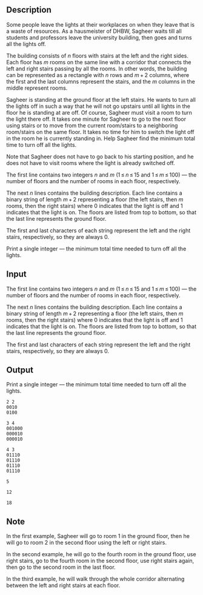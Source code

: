 ## Description

<div><p>Some people leave the lights at their workplaces on when they leave that is a waste of resources. As a hausmeister of DHBW, Sagheer waits till all students and professors leave the university building, then goes and turns all the lights off.</p><p>The building consists of <span class="tex-span"><i>n</i></span> floors with stairs at the left and the right sides. Each floor has <span class="tex-span"><i>m</i></span> rooms on the same line with a corridor that connects the left and right stairs passing by all the rooms. In other words, the building can be represented as a rectangle with <span class="tex-span"><i>n</i></span> rows and <span class="tex-span"><i>m</i> + 2</span> columns, where the first and the last columns represent the stairs, and the <span class="tex-span"><i>m</i></span> columns in the middle represent rooms.</p><p>Sagheer is standing at the ground floor at the left stairs. He wants to turn all the lights off in such a way that he will not go upstairs until all lights in the floor he is standing at are off. Of course, Sagheer must visit a room to turn the light there off. It takes one minute for Sagheer to go to the next floor using stairs or to move from the current room/stairs to a neighboring room/stairs on the same floor. It takes no time for him to switch the light off in the room he is currently standing in. Help Sagheer find the minimum total time to turn off all the lights.</p><p>Note that Sagheer does not have to go back to his starting position, and he does not have to visit rooms where the light is already switched off.</p></div><div class="input-specification"><p>The first line contains two integers <span class="tex-span"><i>n</i></span> and <span class="tex-span"><i>m</i></span> (<span class="tex-span">1 ≤ <i>n</i> ≤ 15</span> and <span class="tex-span">1 ≤ <i>m</i> ≤ 100</span>) — the number of floors and the number of rooms in each floor, respectively.</p><p>The next <span class="tex-span"><i>n</i></span> lines contains the building description. Each line contains a binary string of length <span class="tex-span"><i>m</i> + 2</span> representing a floor (the left stairs, then <span class="tex-span"><i>m</i></span> rooms, then the right stairs) where <span class="tex-span">0</span> indicates that the light is off and <span class="tex-span">1</span> indicates that the light is on. The floors are listed from top to bottom, so that the last line represents the ground floor.</p><p>The first and last characters of each string represent the left and the right stairs, respectively, so they are always <span class="tex-span">0</span>.</p></div><div class="output-specification"><p>Print a single integer — the minimum total time needed to turn off all the lights.</p></div>

## Input

<p>The first line contains two integers <span class="tex-span"><i>n</i></span> and <span class="tex-span"><i>m</i></span> (<span class="tex-span">1 ≤ <i>n</i> ≤ 15</span> and <span class="tex-span">1 ≤ <i>m</i> ≤ 100</span>) — the number of floors and the number of rooms in each floor, respectively.</p><p>The next <span class="tex-span"><i>n</i></span> lines contains the building description. Each line contains a binary string of length <span class="tex-span"><i>m</i> + 2</span> representing a floor (the left stairs, then <span class="tex-span"><i>m</i></span> rooms, then the right stairs) where <span class="tex-span">0</span> indicates that the light is off and <span class="tex-span">1</span> indicates that the light is on. The floors are listed from top to bottom, so that the last line represents the ground floor.</p><p>The first and last characters of each string represent the left and the right stairs, respectively, so they are always <span class="tex-span">0</span>.</p>

## Output

<p>Print a single integer — the minimum total time needed to turn off all the lights.</p>





```input1
2 2
0010
0100

```




```input2
3 4
001000
000010
000010

```




```input3
4 3
01110
01110
01110
01110

```




```output1
5

```




```output2
12

```




```output3
18

```



## Note

<p>In the first example, Sagheer will go to room <span class="tex-span">1</span> in the ground floor, then he will go to room <span class="tex-span">2</span> in the second floor using the left or right stairs.</p><p>In the second example, he will go to the fourth room in the ground floor, use right stairs, go to the fourth room in the second floor, use right stairs again, then go to the second room in the last floor.</p><p>In the third example, he will walk through the whole corridor alternating between the left and right stairs at each floor.</p>
